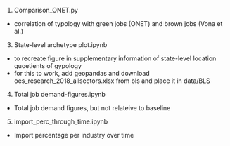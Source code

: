 1) Comparison_ONET.py
- correlation of typology with green jobs (ONET) and brown jobs (Vona et al.)
3) State-level archetype plot.ipynb
- to recreate figure in supplementary information of state-level location quoetients of gypology
- for this to work, add geopandas and download oes_research_2018_allsectors.xlsx from bls and place it in data/BLS 
4) Total job demand-figures.ipynb
- Total job demand figures, but not relateive to baseline
5) import_perc_through_time.ipynb
- Import percentage per industry over time